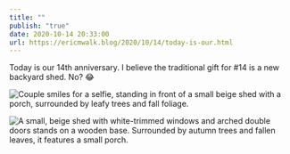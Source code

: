 ```yaml
---
title: ""
publish: "true"
date: 2020-10-14 20:33:00
url: https://ericmwalk.blog/2020/10/14/today-is-our.html
---
```


Today is our 14th anniversary. I believe the traditional gift for #14 is a new backyard shed. No? 😂

![Couple smiles for a selfie, standing in front of a small beige shed with a porch, surrounded by leafy trees and fall foliage.](https://ericmwalk.blog/uploads/2024/70954a9205d7f5777a1afeadd16516df.jpeg)

![A small, beige shed with white-trimmed windows and arched double doors stands on a wooden base. Surrounded by autumn trees and fallen leaves, it features a small porch.](https://ericmwalk.blog/uploads/2024/650710d0f07bede87fc1167ee0d11caa.jpeg)